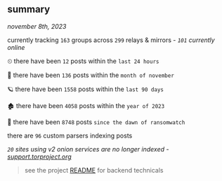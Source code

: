 
## summary
_november 8th, 2023_

currently tracking `163` groups across `299` relays & mirrors - _`101` currently online_

⏲ there have been `12` posts within the `last 24 hours`

🦈 there have been `136` posts within the `month of november`

🪐 there have been `1558` posts within the `last 90 days`

🏚 there have been `4058` posts within the `year of 2023`

🦕 there have been `8748` posts `since the dawn of ransomwatch`

there are `96` custom parsers indexing posts

_`20` sites using v2 onion services are no longer indexed - [support.torproject.org](https://support.torproject.org/onionservices/v2-deprecation/)_

> see the project [README](https://github.com/joshhighet/ransomwatch#ransomwatch--) for backend technicals

